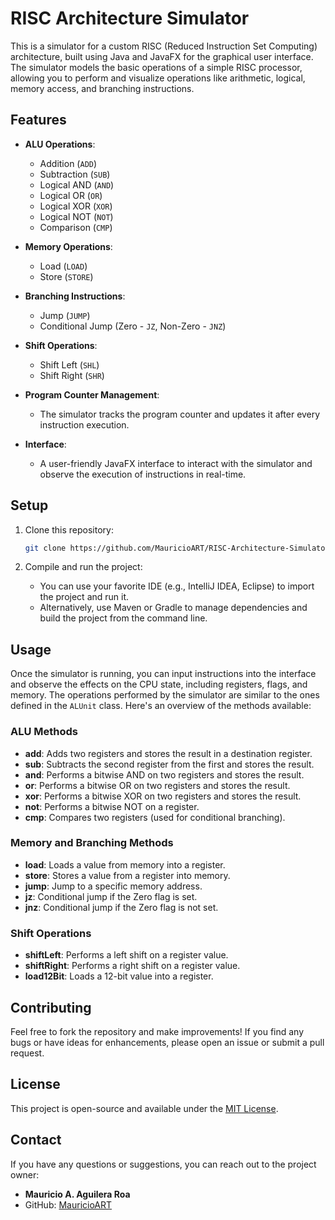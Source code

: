 
# RISC Architecture Simulator

This is a simulator for a custom RISC (Reduced Instruction Set Computing) architecture, built using Java and JavaFX for the graphical user interface. The simulator models the basic operations of a simple RISC processor, allowing you to perform and visualize operations like arithmetic, logical, memory access, and branching instructions.

## Features

- **ALU Operations**: 
  - Addition (`ADD`)
  - Subtraction (`SUB`)
  - Logical AND (`AND`)
  - Logical OR (`OR`)
  - Logical XOR (`XOR`)
  - Logical NOT (`NOT`)
  - Comparison (`CMP`)

- **Memory Operations**:
  - Load (`LOAD`)
  - Store (`STORE`)

- **Branching Instructions**:
  - Jump (`JUMP`)
  - Conditional Jump (Zero - `JZ`, Non-Zero - `JNZ`)

- **Shift Operations**:
  - Shift Left (`SHL`)
  - Shift Right (`SHR`)

- **Program Counter Management**: 
  - The simulator tracks the program counter and updates it after every instruction execution.

- **Interface**: 
  - A user-friendly JavaFX interface to interact with the simulator and observe the execution of instructions in real-time.

## Setup

1. Clone this repository:
   ```bash
   git clone https://github.com/MauricioART/RISC-Architecture-Simulator.git
   ```

2. Compile and run the project:
   - You can use your favorite IDE (e.g., IntelliJ IDEA, Eclipse) to import the project and run it.
   - Alternatively, use Maven or Gradle to manage dependencies and build the project from the command line.

## Usage

Once the simulator is running, you can input instructions into the interface and observe the effects on the CPU state, including registers, flags, and memory. The operations performed by the simulator are similar to the ones defined in the `ALUnit` class. Here's an overview of the methods available:

### ALU Methods

- **add**: Adds two registers and stores the result in a destination register.
- **sub**: Subtracts the second register from the first and stores the result.
- **and**: Performs a bitwise AND on two registers and stores the result.
- **or**: Performs a bitwise OR on two registers and stores the result.
- **xor**: Performs a bitwise XOR on two registers and stores the result.
- **not**: Performs a bitwise NOT on a register.
- **cmp**: Compares two registers (used for conditional branching).

### Memory and Branching Methods

- **load**: Loads a value from memory into a register.
- **store**: Stores a value from a register into memory.
- **jump**: Jump to a specific memory address.
- **jz**: Conditional jump if the Zero flag is set.
- **jnz**: Conditional jump if the Zero flag is not set.

### Shift Operations

- **shiftLeft**: Performs a left shift on a register value.
- **shiftRight**: Performs a right shift on a register value.
- **load12Bit**: Loads a 12-bit value into a register.

## Contributing

Feel free to fork the repository and make improvements! If you find any bugs or have ideas for enhancements, please open an issue or submit a pull request.

## License

This project is open-source and available under the [MIT License](LICENSE).

## Contact

If you have any questions or suggestions, you can reach out to the project owner:

- **Mauricio A. Aguilera Roa**
- GitHub: [MauricioART](https://github.com/MauricioART)
